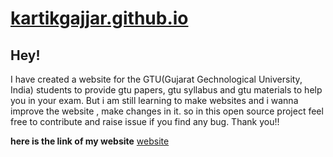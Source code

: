 # [kartikgajjar.github.io](https://kartik2220.github.io/kartikgajjar.github.io/)

## Hey!
 I have created a website for the GTU(Gujarat Gechnological University, India) students to provide gtu papers, gtu syllabus and gtu materials to help you in your exam. But i am still learning to make websites and i wanna improve the website , make changes in it. so in this open source project feel free to contribute and raise issue if you find any bug. Thank you!!

 **here is the link of my website**
 [website](https://kartik2220.github.io/kartikgajjar.github.io/)
